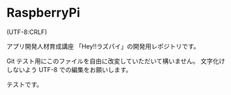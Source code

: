 # RaspberryPi
(UTF-8:CRLF)

アプリ開発人材育成講座
「Hey!!ラズパイ」の開発用レポジトリです。

Git テスト用にこのファイルを自由に改変していただいて構いません。
文字化けしないよう UTF-8 での編集をお願いします。

テストです。